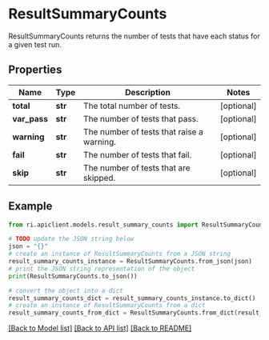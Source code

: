 # ResultSummaryCounts

ResultSummaryCounts returns the number of tests that have each status for a given test run.

## Properties

Name | Type | Description | Notes
------------ | ------------- | ------------- | -------------
**total** | **str** | The total number of tests. | [optional] 
**var_pass** | **str** | The number of tests that pass. | [optional] 
**warning** | **str** | The number of tests that raise a warning. | [optional] 
**fail** | **str** | The number of tests that fail. | [optional] 
**skip** | **str** | The number of tests that are skipped. | [optional] 

## Example

```python
from ri.apiclient.models.result_summary_counts import ResultSummaryCounts

# TODO update the JSON string below
json = "{}"
# create an instance of ResultSummaryCounts from a JSON string
result_summary_counts_instance = ResultSummaryCounts.from_json(json)
# print the JSON string representation of the object
print(ResultSummaryCounts.to_json())

# convert the object into a dict
result_summary_counts_dict = result_summary_counts_instance.to_dict()
# create an instance of ResultSummaryCounts from a dict
result_summary_counts_from_dict = ResultSummaryCounts.from_dict(result_summary_counts_dict)
```
[[Back to Model list]](../README.md#documentation-for-models) [[Back to API list]](../README.md#documentation-for-api-endpoints) [[Back to README]](../README.md)

